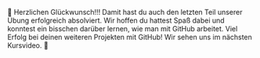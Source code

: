 🥳 Herzlichen Glückwunsch!!! Damit hast du auch den letzten Teil unserer Übung erfolgreich absolviert. Wir hoffen du hattest Spaß dabei und konntest ein bisschen darüber lernen, wie man mit GitHub arbeitet. Viel Erfolg bei deinen weiteren Projekten mit GitHub! Wir sehen uns im nächsten Kursvideo. 🤩
